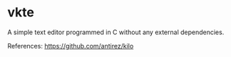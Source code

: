 # vkte

A simple text editor programmed in C without any external dependencies.

References: https://github.com/antirez/kilo
